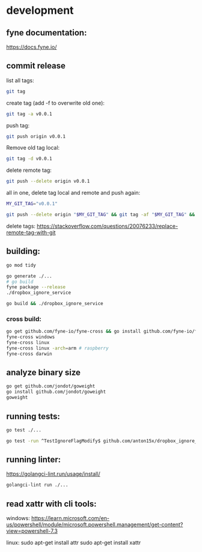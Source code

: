 # development

## fyne documentation:
https://docs.fyne.io/

## commit release
list all tags:
```bash
git tag
```

create tag (add -f to overwrite old one):
```bash
git tag -a v0.0.1
```

push tag:
```bash
git push origin v0.0.1
```

Remove old tag local:
```bash
git tag -d v0.0.1
```

delete remote tag:
```bash
git push --delete origin v0.0.1
```

all in one, delete tag local and remote and push again:
```bash
MY_GIT_TAG="v0.0.1"

git push --delete origin "$MY_GIT_TAG" && git tag -af "$MY_GIT_TAG" && git push origin "$MY_GIT_TAG" && echo "successfully deleted tag $MY_GIT_TAG"
```


delete tags: https://stackoverflow.com/questions/20076233/replace-remote-tag-with-git

## building:
```bash
go mod tidy

go generate ./...
# go build
fyne package --release
./dropbox_ignore_service

go build && ./dropbox_ignore_service
```

### cross build:
```bash
go get github.com/fyne-io/fyne-cross && go install github.com/fyne-io/fyne-cross
fyne-cross windows
fyne-cross linux
fyne-cross linux -arch=arm # raspberry
fyne-cross darwin
```

## analyze binary size
```bash
go get github.com/jondot/goweight
go install github.com/jondot/goweight
goweight
```

## running tests:
```bash
go test ./...

go test -run ^TestIgnoreFlagModify$ github.com/anton15x/dropbox_ignore_service
```

## running linter:
https://golangci-lint.run/usage/install/
```bash
golangci-lint run ./...
```

## read xattr with cli tools:
windows:
https://learn.microsoft.com/en-us/powershell/module/microsoft.powershell.management/get-content?view=powershell-7.3

linux:
sudo apt-get install attr
sudo apt-get install xattr
